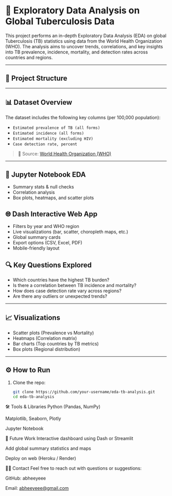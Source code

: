 # 🧪 Exploratory Data Analysis on Global Tuberculosis Data

This project performs an in-depth Exploratory Data Analysis (EDA) on global Tuberculosis (TB) statistics using data from the World Health Organization (WHO). The analysis aims to uncover trends, correlations, and key insights into TB prevalence, incidence, mortality, and detection rates across countries and regions.

---

## 📁 Project Structure


---

## 📊 Dataset Overview

The dataset includes the following key columns (per 100,000 population):

- `Estimated prevalence of TB (all forms)`
- `Estimated incidence (all forms)`
- `Estimated mortality (excluding HIV)`
- `Case detection rate, percent`

> 📌 Source: [World Health Organization (WHO)](https://www.who.int)

---


## 🧪 Jupyter Notebook EDA
- Summary stats & null checks
- Correlation analysis
- Box plots, heatmaps, and scatter plots

## 🌐 Dash Interactive Web App
- Filters by year and WHO region
- Live visualizations (bar, scatter, choropleth maps, etc.)
- Global summary cards
- Export options (CSV, Excel, PDF)
- Mobile-friendly layout


## 🔍 Key Questions Explored

- Which countries have the highest TB burden?
- Is there a correlation between TB incidence and mortality?
- How does case detection rate vary across regions?
- Are there any outliers or unexpected trends?

---

## 📈 Visualizations

- Scatter plots (Prevalence vs Mortality)
- Heatmaps (Correlation matrix)
- Bar charts (Top countries by TB metrics)
- Box plots (Regional distribution)

---

## ⚙️ How to Run

1. Clone the repo:
   ```bash
   git clone https://github.com/your-username/eda-tb-analysis.git
   cd eda-tb-analysis

   
🛠 Tools & Libraries
Python (Pandas, NumPy)

Matplotlib, Seaborn, Plotly

Jupyter Notebook

📌 Future Work
Interactive dashboard using Dash or Streamlit

Add global summary statistics and maps

Deploy on web (Heroku / Render)

🙋‍♂️ Contact
Feel free to reach out with questions or suggestions:

GitHub: abheeyeee

Email: abheeyeee@gmail.com


